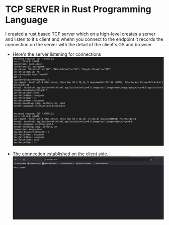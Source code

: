 # TCP SERVER in Rust Programming Language

I created a rust based TCP server which on a high-level creates a server and listen to it's client and whehn you connect to the endpoint it records the connection on the server with the detail of the client's OS and browser. 


- Here's the server listening for connections
![server-side](images/img-1-server.png)

- The connection established on the client side.
![client-side](images/img-2-client.png)
